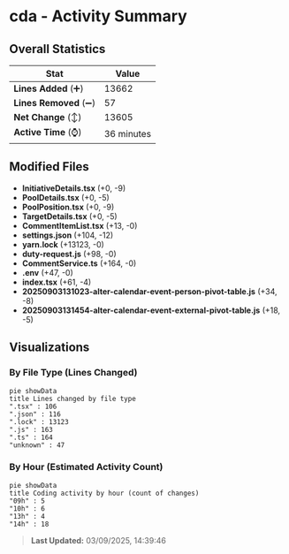 # cda - Activity Summary 

## Overall Statistics

| Stat                   | Value                                                             |
| ---------------------- | ----------------------------------------------------------------- |
| **Lines Added** (➕)   | 13662                                          |
| **Lines Removed** (➖) | 57                                        |
| **Net Change** (↕)    | 13605                |
| **Active Time** (⌚)   | 36 minutes |


## Modified Files
- **InitiativeDetails.tsx** (+0, -9)
- **PoolDetails.tsx** (+0, -5)
- **PoolPosition.tsx** (+0, -9)
- **TargetDetails.tsx** (+0, -5)
- **CommentItemList.tsx** (+13, -0)
- **settings.json** (+104, -12)
- **yarn.lock** (+13123, -0)
- **duty-request.js** (+98, -0)
- **CommentService.ts** (+164, -0)
- **.env** (+47, -0)
- **index.tsx** (+61, -4)
- **20250903131023-alter-calendar-event-person-pivot-table.js** (+34, -8)
- **20250903131454-alter-calendar-event-external-pivot-table.js** (+18, -5)

## Visualizations

### By File Type (Lines Changed)

```mermaid
pie showData
title Lines changed by file type
".tsx" : 106
".json" : 116
".lock" : 13123
".js" : 163
".ts" : 164
"unknown" : 47
```

### By Hour (Estimated Activity Count)

```mermaid
pie showData
title Coding activity by hour (count of changes)
"09h" : 5
"10h" : 6
"13h" : 4
"14h" : 18
```


> **Last Updated:** 03/09/2025, 14:39:46